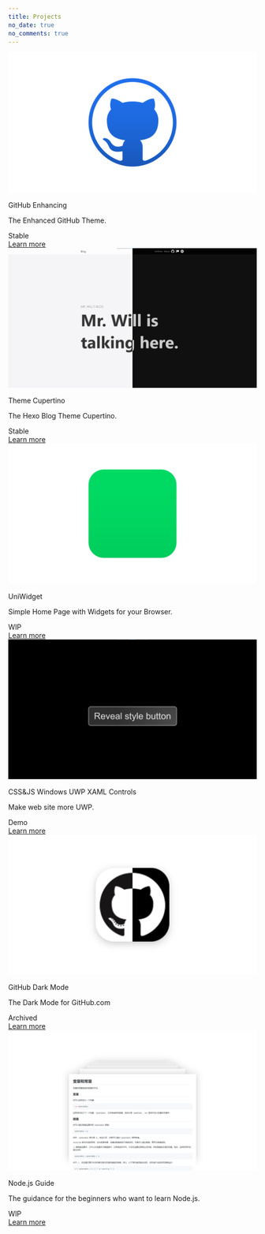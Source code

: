 ```yaml
---
title: Projects
no_date: true
no_comments: true
---
```


<div class="card-grid">
    <div class="card">
        <div class="cover-img">
            <img src="/img/000019.png" alt="The logo of GitHub Enhancing">
        </div>
        <div class="content">
            <p class="title">GitHub Enhancing</p>
            <p class="description">The Enhanced GitHub Theme.</p>
        </div>
        <div class="actions">
            <div class="left">
                <span class="badge no-select">Stable</span>
            </div>
            <div class="right">
                <a class="action-button-primary" href="https://github.com/MrWillCom/github-enhancing">Learn more</a>
            </div>
        </div>
    </div>
    <div class="card">
        <div class="cover-img">
            <img src="/img/000001.png" alt="A screen shot of theme Cupertino">
        </div>
        <div class="content">
            <p class="title">Theme Cupertino</p>
            <p class="description">The Hexo Blog Theme Cupertino.</p>
        </div>
        <div class="actions">
            <div class="left">
                <span class="badge no-select">Stable</span>
            </div>
            <div class="right">
                <a class="action-button-primary" href="https://github.com/MrWillCom/hexo-theme-cupertino">Learn more</a>
            </div>
        </div>
    </div>
    <div class="card">
        <div class="cover-img">
            <img src="/img/000020.png" alt="The logo of UniWidget">
        </div>
        <div class="content">
            <p class="title">UniWidget</p>
            <p class="description">Simple Home Page with Widgets for your Browser.</p>
        </div>
        <div class="actions">
            <div class="left">
                <span class="badge warning no-select">WIP</span>
            </div>
            <div class="right">
                <a class="action-button-primary" href="https://github.com/MrWillCom/UniWidget">Learn more</a>
            </div>
        </div>
    </div>
    <div class="card">
        <div class="cover-img">
            <img src="/img/000003.png" alt="A screen shot of CSS&JS Windows UWP XAML Controls">
        </div>
        <div class="content">
            <p class="title">CSS&JS Windows UWP XAML Controls</p>
            <p class="description">Make web site more UWP.</p>
        </div>
        <div class="actions">
            <div class="left">
                <span class="badge success no-select">Demo</span>
            </div>
            <div class="right">
                <a class="action-button-primary" href="https://github.com/MrWillCom/css-and-js-windows-uwp-xaml-controls">Learn more</a>
            </div>
        </div>
    </div>
    <div class="card">
        <div class="cover-img">
            <img src="/img/000004.png" alt="The logo of GitHub Dark Mode">
        </div>
        <div class="content">
            <p class="title">GitHub Dark Mode</p>
            <p class="description">The Dark Mode for GitHub.com</p>
        </div>
        <div class="actions">
            <div class="left">
                <span class="badge secondary no-select">Archived</span>
            </div>
            <div class="right">
                <a class="action-button-primary" href="https://github.com/MrWillCom/github-dark-mode">Learn more</a>
            </div>
        </div>
    </div>
    <div class="card">
        <div class="cover-img">
            <img src="/img/000021.png" alt="Node.js Guide on paper">
        </div>
        <div class="content">
            <p class="title">Node.js Guide</p>
            <p class="description">The guidance for the beginners who want to learn Node.js.</p>
        </div>
        <div class="actions">
            <div class="left">
                <span class="badge warning no-select">WIP</span>
            </div>
            <div class="right">
                <a class="action-button-primary" href="https://github.com/MrWillCom/nodejs-guide">Learn more</a>
            </div>
        </div>
    </div>
</div>
